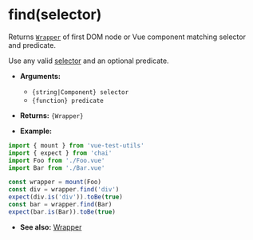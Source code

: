 # find(selector)

Returns [`Wrapper`](README.md) of first DOM node or Vue component matching selector and predicate.

Use any valid [selector](../selectors.md) and an optional predicate.

- **Arguments:**
  - `{string|Component} selector`
  - `{function} predicate`

- **Returns:** `{Wrapper}`

- **Example:**

```js
import { mount } from 'vue-test-utils'
import { expect } from 'chai'
import Foo from './Foo.vue'
import Bar from './Bar.vue'

const wrapper = mount(Foo)
const div = wrapper.find('div')
expect(div.is('div')).toBe(true)
const bar = wrapper.find(Bar)
expect(bar.is(Bar)).toBe(true)
```

- **See also:** [Wrapper](README.md)
